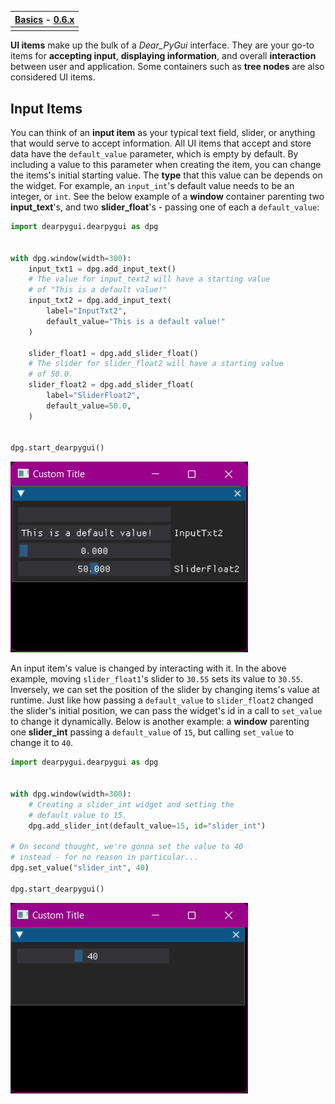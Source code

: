 | [Basics](#basics) - [0.6.x](https://github.com/hoffstadt/DearPyGui_06/wiki/Using-Widgets) |
|----|
||

**UI items** make up the bulk of a _Dear_PyGui_ interface. They are your go-to items for **accepting input**, **displaying information**, and overall **interaction** between user and application. Some containers such as **tree nodes** are also considered UI items.

## Input Items
You can think of an **input item** as your typical text field, slider, or anything that would serve to accept information. All UI items that accept and store data have the `default_value` parameter, which is empty by default. By including a value to this parameter when creating the item, you can change the items's initial starting value. The **type** that this value can be depends on the widget. For example, an `input_int`'s default value needs to be an integer, or `int`. See the below example of a **window** container parenting two **input_text**'s, and two **slider_float**'s - passing one of each a `default_value`:

```python
import dearpygui.dearpygui as dpg


with dpg.window(width=300):
    input_txt1 = dpg.add_input_text()
    # The value for input_text2 will have a starting value
    # of "This is a default value!"
    input_txt2 = dpg.add_input_text(
        label="InputTxt2",
        default_value="This is a default value!"
    )

    slider_float1 = dpg.add_slider_float()
    # The slider for slider_float2 will have a starting value
    # of 50.0.
    slider_float2 = dpg.add_slider_float(
        label="SliderFloat2",
        default_value=50.0,
    )


dpg.start_dearpygui()
```
![](https://github.com/Atlamillias/DearPyGui-Stuff/blob/main/wiki%20images/dpg_using_widgets_ex1.png)

An input item's value is changed by interacting with it. In the above example, moving `slider_float1`'s slider to `30.55` sets its value to `30.55`. Inversely, we can set the position of the slider by changing items's value at runtime. Just like how passing a `default_value` to `slider_float2` changed the slider's initial position, we can pass the widget's id in a call to `set_value` to change it dynamically. Below is another example: a **window** parenting one **slider_int** passing a `default_value` of `15`, but calling `set_value` to change it to `40`.

```python
import dearpygui.dearpygui as dpg


with dpg.window(width=300):
    # Creating a slider_int widget and setting the
    # default value to 15.
    dpg.add_slider_int(default_value=15, id="slider_int")
    
# On second thought, we're gonna set the value to 40
# instead - for no reason in particular...
dpg.set_value("slider_int", 40)

dpg.start_dearpygui()
```
![](https://github.com/Atlamillias/DearPyGui-Stuff/blob/main/wiki%20images/dpg_using_widgets_ex2.png)
